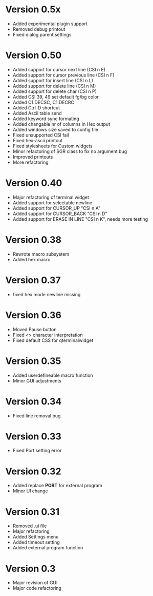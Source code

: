 # Version 0.5x
- Added experimental plugin support
- Removed debug printout
- Fixed dialog parent settings

# Version 0.50
- Added support for cursor next line (CSI n E)
- Added support for cursor previous line (CSI n F)
- Added support for insert line (CSI n L)
- Added support for delete line (CSI n M)
- Added support for delete char (CSI n P)
- Added CSI 39, 49 set default fg/bg color
- Added C1.DECSC, C1.DECRC
- Added Ctrl-D shortcut
- Added Ascii table send 
- Added keyword sync formating
- Added changable nr of columns in Hex output
- Added windows size saved to config file
- Fixed unsupported CSI fail
- Fixed hex-ascii printout
- Fixed stylesheets for Custom widgets
- Minor refactoring of SGR class to fix no argument bug
- Improved printouts
- More refactoring
 
# Version 0.40
- Major refactoring of terminal widget
- Added support for selectable newline
- Added support for CURSOR_UP "CSI n A"
- Added support for CURSOR_BACK "CSI n D"
- Added support for ERASE IN LINE "CSI n K", needs more testing

# Version 0.38
- Rewrote macro subsystem
- Added hex macro

# Version 0.37
- fixed hex mode newline missing

# Version 0.36
- Moved Pause button
- Fixed <> character interpretation
- Fixed default CSS for qterminalwidget

# Version 0.35
- Added userdefineable macro function
- Minor GUI adjustments

# Version 0.34
- Fixed line removal bug

# Version 0.33
- Fixed Port setting error

# Version 0.32
- Added replace __PORT__ for external program
- Minor UI change

# Version 0.31
- Removed .ui file
- Major refactoring
- Added Settings menu
- Added timeout setting
- Added external program function

# Version 0.3
- Major revision of GUI
- Major code refactoring

